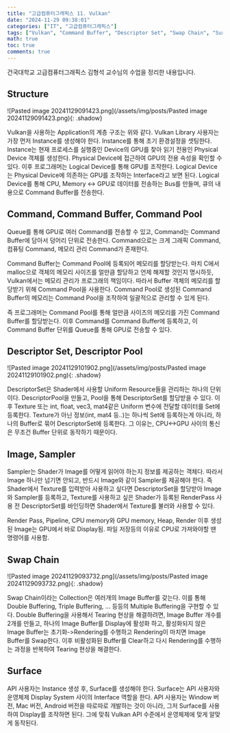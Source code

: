 ```yaml
---
title: "고급컴퓨터그래픽스 11. Vulkan"
date: "2024-11-29 09:38:01"
categories: ["IT", "고급컴퓨터그래픽스"]
tags: ["Vulkan", "Command Buffer", "Descriptor Set", "Swap Chain", "Surface", "GPU", "Memory Management", "Tearing"]
math: true
toc: true
comments: true
---
```


건국대학교 고급컴퓨터그래픽스 김형석 교수님의 수업을 정리한 내용입니다.

## Structure

![Pasted image 20241129091423.png](/assets/img/posts/Pasted image 20241129091423.png){: .shadow}

Vulkan을 사용하는 Application의 계층 구조는 위와 같다. Vulkan Library 사용자는 가장 먼저 Instance를 생성해야 한다. Instance를 통해 초기 환경설정을 셋팅한다. Instance는 현재 프로세스를 실행중인 Device의 GPU를 찾아 읽기 전용인 Physical Device 객체를 생성한다. Physical Device에 접근하여 GPU의 전용 속성을 확인할 수 있다. 이후 프로그래머는 Logical Device를 통해 GPU를 조작한다. Logical Device는 Physical Device에 의존하는 GPU를 조작하는 Interface라고 보면 된다. Logical Device를 통해 CPU, Memory <-> GPU로 데이터를 전송하는 Bus를 만들며, 큐의 내용으로 Command Buffer를 전송한다.

## Command, Command Buffer, Command Pool

Queue를 통해 GPU로 여러 Command를 전송할 수 있고, Command는 Command Buffer에 담아서 덩어리 단위로 전송한다. Command으로는 크게 그래픽 Command, 컴퓨팅 Command, 메모리 관리 Command가 존재한다.

Command Buffer는 Command Pool에 등록되어 메모리를 할당받는다. 마치 C에서 malloc으로 객체의 메모리 사이즈를 얼만큼 할당하고 언제 해제할 것인지 명시하듯, Vulkan에서는 메모리 관리가 프로그래의 책임이다. 따라서 Buffer 객체의 메모리를 할당받기 위해 Command Pool을 사용한다. Command Pool로 생성된 Command Buffer의 메모리는 Command Pool을 조작하여 일괄적으로 관리할 수 있게 된다. 

즉 프로그래머는 Command Pool를 통해 얼만큼 사이즈의 메모리를 가진 Command Buffer를 할당받는다. 이후 Command를 Command Buffer에 등록하고, 이 Command Buffer 단위를 Queue를 통해 GPU로 전송할 수 있다.

## Descriptor Set, Descriptor Pool

![Pasted image 20241129101902.png](/assets/img/posts/Pasted image 20241129101902.png){: .shadow}

DescriptorSet은 Shader에서 사용할 Uniform Resource들을 관리하는 하나의 단위이다. DescriptorPool을 만들고, Pool을 통해 DescriptorSet를 할당받을 수 있다. 이후 Texture 또는 int, float, vec3, mat4같은 Uniform 변수에 전달할 데이터를 Set에 등록한다. Texture가 아닌 정보(int, mat4 등..)는 하나씩 Set에 등록하는게 아니라, 하나의 Buffer로 묶어 DescriptorSet에 등록한다. 그 이유는, CPU<->GPU 사이의 통신은 무조건 Buffer 단위로 동작하기 때문이다. 

## Image, Sampler

Sampler는 Shader가 Image를 어떻게 읽어야 하는지 정보를 제공하는 객체다. 따라서 Image 하나만 넘기면 안되고, 반드시 Image와 같이 Sampler를 제공해야 한다. 즉 Shader에서 Texture를 입력받아 사용하고 싶다면 DescriptorSet을 할당받아 Image와 Sampler를 등록하고, Texture를 사용하고 싶은 Shader가 등록된 RenderPass 사용 전 DescriptorSet를 바인딩하면 Shader에서 Texture를 불러와 사용할 수 있다.


Render Pass, Pipeline, CPU memory와 GPU memory, Heap, Render 이후 생성된 Image는 GPU에서 바로 Display됨. 파일 저장등의 이유로 CPU로 가져와야할 땐 명령어를 사용함.

## Swap Chain

![Pasted image 20241129093732.png](/assets/img/posts/Pasted image 20241129093732.png){: .shadow}

Swap Chain이라는 Collection은 여러개의 Image Buffer를 갖는다. 이를 통해 Double Buffering, Triple Buffering, ... 등등의 Multiple Buffering을 구현할 수 있다. Double Buffering을 사용해서 Tearing 현상을 해결하려면, Image Buffer 개수를 2개를 만들고, 하나의 Image Buffer를 Display에 활성화 하고, 활성화되지 않은 Image Buffer는 초기화->Rendering를 수행하고 Rendering이 마치면 Image Buffer를 Swap한다. 이후 비활성화된 Buffer를 Clear하고 다시 Rendering를 수행하는 과정을 반복하여 Tearing 현상을 해결한다.

## Surface

API 사용자는 Instance 생성 후, Surface를 생성해야 한다. Surface는 API 사용자와 운영체제 Display System 사이의 Interface 역할을 한다. API 사용자는 Window 버전, Mac 버전, Android 버전을 따로따로 개발하는 것이 아니라, 그저 Surface를 사용하여 Display를 조작하면 된다. 그에 맞춰 Vulkan API 수준에서 운영체제에 맞게 알맞게 동작된다.